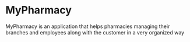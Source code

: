 # MyPharmacy
MyPharmacy is an application that helps pharmacies managing their branches and employees along with the customer in a very organized way 
